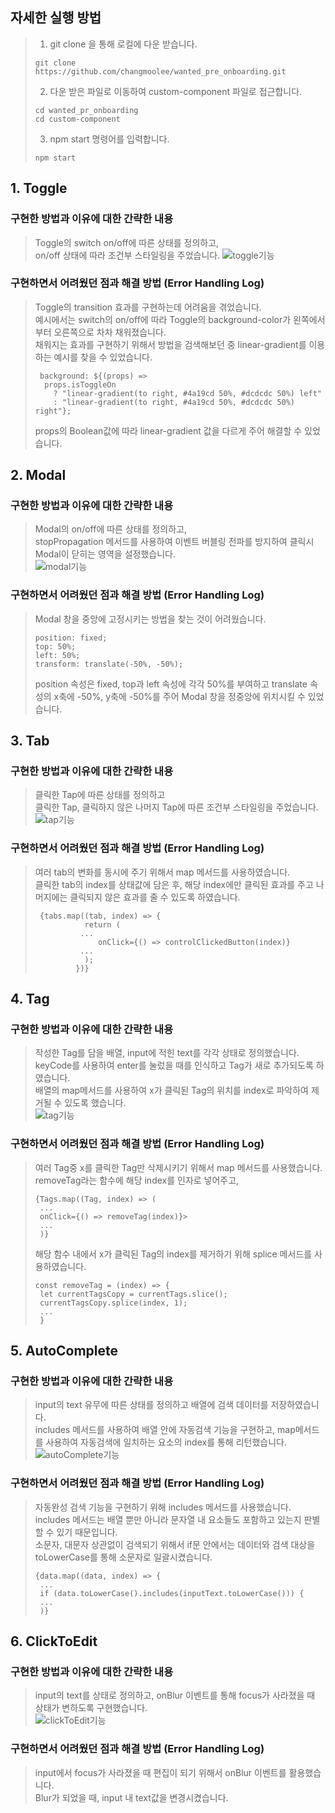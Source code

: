 ## 자세한 실행 방법

> 1. git clone 을 통해 로컬에 다운 받습니다.
> <pre><code>git clone https://github.com/changmoolee/wanted_pre_onboarding.git</code></pre>
> 2. 다운 받은 파일로 이동하여 custom-component 파일로 접근합니다.
> <pre><code>cd wanted_pr_onboarding
> cd custom-component</code></pre>
> 3. npm start 명령어를 입력합니다.
> <pre><code>npm start</code></pre>

## 1. Toggle

### 구현한 방법과 이유에 대한 간략한 내용

> Toggle의 switch on/off에 따른 상태를 정의하고, <br> on/off 상태에 따라 조건부 스타일링을 주었습니다.
> ![toggle기능](https://user-images.githubusercontent.com/84559872/152782161-deb8100e-5f41-4fc5-b91e-368e0ed09bf6.gif)

### 구현하면서 어려웠던 점과 해결 방법 (Error Handling Log)

> Toggle의 transition 효과를 구현하는데 어려움을 겪었습니다. <br>
> 예시에서는 switch의 on/off에 따라 Toggle의 background-color가 왼쪽에서부터 오른쪽으로 차차 채워졌습니다. <br>
> 채워지는 효과를 구현하기 위해서 방법을 검색해보던 중 linear-gradient를 이용하는 예시를 찾을 수 있었습니다.
>
> <pre><code> background: ${(props) =>
>   props.isToggleOn
>     ? "linear-gradient(to right, #4a19cd 50%, #dcdcdc 50%) left"
>     : "linear-gradient(to right, #4a19cd 50%, #dcdcdc 50%) right"};</code></pre>
>
> props의 Boolean값에 따라 linear-gradient 값을 다르게 주어 해결할 수 있었습니다.

## 2. Modal

### 구현한 방법과 이유에 대한 간략한 내용

> Modal의 on/off에 따른 상태를 정의하고, <br> stopPropagation 메서드를 사용하여 이벤트 버블링 전파를 방지하여 클릭시 Modal이 닫히는 영역을 설정했습니다.<br> 
> ![modal기능](https://user-images.githubusercontent.com/84559872/152782220-c09132ed-7086-45bc-8dff-f869d47ba174.gif)<br>

### 구현하면서 어려웠던 점과 해결 방법 (Error Handling Log)

> Modal 창을 중앙에 고정시키는 방법을 찾는 것이 어려웠습니다.
>
> <pre><code>position: fixed;
> top: 50%;
> left: 50%;
> transform: translate(-50%, -50%); </code></pre>
>
> position 속성은 fixed, top과 left 속성에 각각 50%를 부여하고 translate 속성의 x축에 -50%, y축에 -50%를 주어 Modal 창을 정중앙에 위치시킬 수 있었습니다.

## 3. Tab

### 구현한 방법과 이유에 대한 간략한 내용

> 클릭한 Tap에 따른 상태를 정의하고 <br> 클릭한 Tap, 클릭하지 않은 나머지 Tap에 따른 조건부 스타일링을 주었습니다.<br> 
> ![tap기능](https://user-images.githubusercontent.com/84559872/152782240-0f55dbf5-c1a2-4d9d-ad99-dcc674bf13d0.gif)<br>

### 구현하면서 어려웠던 점과 해결 방법 (Error Handling Log)

> 여러 tab의 변화를 동시에 주기 위해서 map 메서드를 사용하였습니다. <br>
> 클릭한 tab의 index를 상태값에 담은 후, 해당 index에만 클릭된 효과를 주고 나머지에는 클릭되지 않은 효과를 줄 수 있도록 하였습니다.
>
> <pre><code> {tabs.map((tab, index) => {
>            return (
>           ...
>               onClick={() => controlClickedButton(index)}
>           ...
>            );
>          })}
> </code></pre>

## 4. Tag

### 구현한 방법과 이유에 대한 간략한 내용

> 작성한 Tag를 담을 배열, input에 적힌 text를 각각 상태로 정의했습니다. <br>
> keyCode를 사용하여 enter를 눌렀을 때를 인식하고 Tag가 새로 추가되도록 하였습니다. <br>
> 배열의 map메서드를 사용하여 x가 클릭된 Tag의 위치를 index로 파악하여 제거될 수 있도록 했습니다.<br>
> ![tag기능](https://user-images.githubusercontent.com/84559872/152782279-1b88d6d9-328a-40e1-8acd-9945ffd5a54a.gif)<br>

### 구현하면서 어려웠던 점과 해결 방법 (Error Handling Log)

> 여러 Tag중 x를 클릭한 Tag만 삭제시키기 위해서 map 메서드를 사용했습니다. <br>
> removeTag라는 함수에 해당 index를 인자로 넣어주고,
>
> <pre><code>{Tags.map((Tag, index) => (
>  ...            
>  onClick={() => removeTag(index)}>
>  ...               
>  )}
> </code></pre>
>
> 해당 함수 내에서 x가 클릭된 Tag의 index를 제거하기 위해 splice 메서드를 사용하였습니다.
>
> <pre><code>const removeTag = (index) => {
>  let currentTagsCopy = currentTags.slice();
>  currentTagsCopy.splice(index, 1);
>  ...
>  }
> </code></pre>

## 5. AutoComplete

### 구현한 방법과 이유에 대한 간략한 내용

> input의 text 유무에 따른 상태를 정의하고 배열에 검색 데이터를 저장하였습니다. <br>
> includes 메서드를 사용하여 배열 안에 자동검색 기능을 구현하고, map메서드를 사용하여 자동검색에 일치하는 요소의 index를 통해 리턴했습니다. <br>
> ![autoComplete기능](https://user-images.githubusercontent.com/84559872/152782298-2b842a60-e4fe-4554-a93d-cf1960bfe687.gif)<br>

### 구현하면서 어려웠던 점과 해결 방법 (Error Handling Log)

> 자동완성 검색 기능을 구현하기 위해 includes 메서드를 사용했습니다. <br>
> includes 메서드는 배열 뿐만 아니라 문자열 내 요소들도 포함하고 있는지 판별할 수 있기 때문입니다.<br>
> 소문자, 대문자 상관없이 검색되기 위해서 if문 안에서는 데이터와 검색 대상을 toLowerCase를 통해 소문자로 일괄시켰습니다.
>
> <pre><code>{data.map((data, index) => {
>  ...            
>  if (data.toLowerCase().includes(inputText.toLowerCase())) {
>  ...               
>  )}
> </code></pre>

## 6. ClickToEdit

### 구현한 방법과 이유에 대한 간략한 내용

> input의 text를 상태로 정의하고, onBlur 이벤트를 통해 focus가 사라졌을 때 상태가 변하도록 구현했습니다. <br>
> ![clickToEdit기능](https://user-images.githubusercontent.com/84559872/153115008-2d2da676-f7e6-4e7a-9458-e948dca7238b.gif) <br>

### 구현하면서 어려웠던 점과 해결 방법 (Error Handling Log)

> input에서 focus가 사라졌을 때 편집이 되기 위해서 onBlur 이벤트를 활용했습니다. <br>
> Blur가 되었을 때, input 내 text값을 변경시켰습니다. <br>
> 
